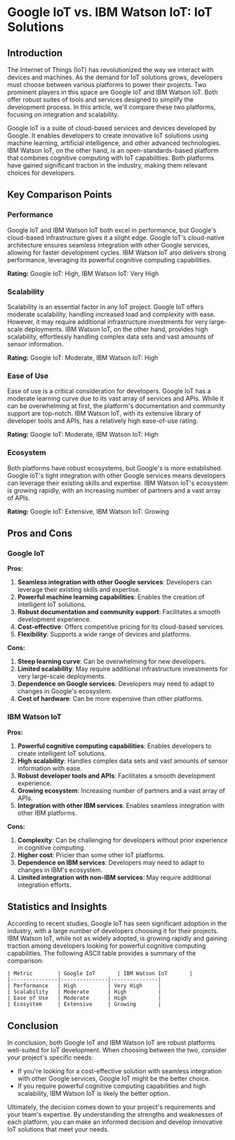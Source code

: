 # Google IoT vs. IBM Watson IoT: IoT Solutions
## Introduction
The Internet of Things (IoT) has revolutionized the way we interact with devices and machines. As the demand for IoT solutions grows, developers must choose between various platforms to power their projects. Two prominent players in this space are Google IoT and IBM Watson IoT. Both offer robust suites of tools and services designed to simplify the development process. In this article, we'll compare these two platforms, focusing on integration and scalability.

Google IoT is a suite of cloud-based services and devices developed by Google. It enables developers to create innovative IoT solutions using machine learning, artificial intelligence, and other advanced technologies. IBM Watson IoT, on the other hand, is an open-standards-based platform that combines cognitive computing with IoT capabilities. Both platforms have gained significant traction in the industry, making them relevant choices for developers.

## Key Comparison Points
### Performance
Google IoT and IBM Watson IoT both excel in performance, but Google's cloud-based infrastructure gives it a slight edge. Google IoT's cloud-native architecture ensures seamless integration with other Google services, allowing for faster development cycles. IBM Watson IoT also delivers strong performance, leveraging its powerful cognitive computing capabilities.

**Rating:** Google IoT: High, IBM Watson IoT: Very High

### Scalability
Scalability is an essential factor in any IoT project. Google IoT offers moderate scalability, handling increased load and complexity with ease. However, it may require additional infrastructure investments for very large-scale deployments. IBM Watson IoT, on the other hand, provides high scalability, effortlessly handling complex data sets and vast amounts of sensor information.

**Rating:** Google IoT: Moderate, IBM Watson IoT: High

### Ease of Use
Ease of use is a critical consideration for developers. Google IoT has a moderate learning curve due to its vast array of services and APIs. While it can be overwhelming at first, the platform's documentation and community support are top-notch. IBM Watson IoT, with its extensive library of developer tools and APIs, has a relatively high ease-of-use rating.

**Rating:** Google IoT: Moderate, IBM Watson IoT: High

### Ecosystem
Both platforms have robust ecosystems, but Google's is more established. Google IoT's tight integration with other Google services means developers can leverage their existing skills and expertise. IBM Watson IoT's ecosystem is growing rapidly, with an increasing number of partners and a vast array of APIs.

**Rating:** Google IoT: Extensive, IBM Watson IoT: Growing

## Pros and Cons
### Google IoT
**Pros:**

1. **Seamless integration with other Google services**: Developers can leverage their existing skills and expertise.
2. **Powerful machine learning capabilities**: Enables the creation of intelligent IoT solutions.
3. **Robust documentation and community support**: Facilitates a smooth development experience.
4. **Cost-effective**: Offers competitive pricing for its cloud-based services.
5. **Flexibility**: Supports a wide range of devices and platforms.

**Cons:**

1. **Steep learning curve**: Can be overwhelming for new developers.
2. **Limited scalability**: May require additional infrastructure investments for very large-scale deployments.
3. **Dependence on Google services**: Developers may need to adapt to changes in Google's ecosystem.
4. **Cost of hardware**: Can be more expensive than other platforms.

### IBM Watson IoT
**Pros:**

1. **Powerful cognitive computing capabilities**: Enables developers to create intelligent IoT solutions.
2. **High scalability**: Handles complex data sets and vast amounts of sensor information with ease.
3. **Robust developer tools and APIs**: Facilitates a smooth development experience.
4. **Growing ecosystem**: Increasing number of partners and a vast array of APIs.
5. **Integration with other IBM services**: Enables seamless integration with other IBM platforms.

**Cons:**

1. **Complexity**: Can be challenging for developers without prior experience in cognitive computing.
2. **Higher cost**: Pricier than some other IoT platforms.
3. **Dependence on IBM services**: Developers may need to adapt to changes in IBM's ecosystem.
4. **Limited integration with non-IBM services**: May require additional integration efforts.

## Statistics and Insights
According to recent studies, Google IoT has seen significant adoption in the industry, with a large number of developers choosing it for their projects. IBM Watson IoT, while not as widely adopted, is growing rapidly and gaining traction among developers looking for powerful cognitive computing capabilities. The following ASCII table provides a summary of the comparison:
```
| Metric        | Google IoT       | IBM Watson IoT       |
|---------------|---------------|---------------|
| Performance   | High          | Very High     |
| Scalability   | Moderate      | High          |
| Ease of Use   | Moderate      | High          |
| Ecosystem     | Extensive     | Growing       |
```

## Conclusion
In conclusion, both Google IoT and IBM Watson IoT are robust platforms well-suited for IoT development. When choosing between the two, consider your project's specific needs:

* If you're looking for a cost-effective solution with seamless integration with other Google services, Google IoT might be the better choice.
* If you require powerful cognitive computing capabilities and high scalability, IBM Watson IoT is likely the better option.

Ultimately, the decision comes down to your project's requirements and your team's expertise. By understanding the strengths and weaknesses of each platform, you can make an informed decision and develop innovative IoT solutions that meet your needs.
